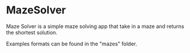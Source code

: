 # MazeSolver

Maze Solver is a simple maze solving app that take in a maze and returns the shortest solution. 

Examples formats can be found in the "mazes" folder.

